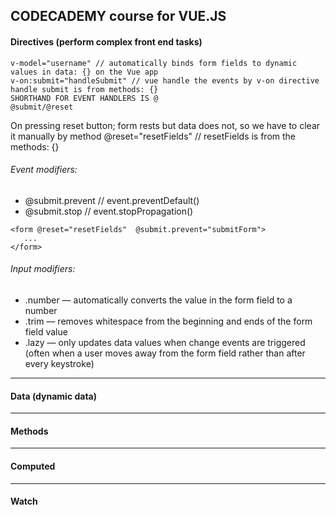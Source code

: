 ## CODECADEMY course for VUE.JS

#### Directives (perform complex front end tasks)

```
v-model="username" // automatically binds form fields to dynamic values in data: {} on the Vue app
v-on:submit="handleSubmit" // vue handle the events by v-on directive handle submit is from methods: {}
SHORTHAND FOR EVENT HANDLERS IS @
@submit/@reset
```

On pressing reset button; form rests but data does not, so we have to clear it manually by method
@reset="resetFields" // resetFields is from the methods: {}

###### Event modifiers:

- @submit.prevent // event.preventDefault()
- @submit.stop // event.stopPropagation()

```
<form @reset="resetFields"  @submit.prevent="submitForm">
   ...
</form>
```

###### Input modifiers:

- .number — automatically converts the value in the form field to a number
- .trim — removes whitespace from the beginning and ends of the form field value
- .lazy — only updates data values when change events are triggered (often when a user moves away from the form field rather than after every keystroke)

---

#### Data (dynamic data)

---

#### Methods

---

#### Computed

---

#### Watch
